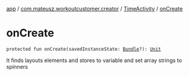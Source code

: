 [app](../../index.md) / [com.mateusz.workoutcustomer.creator](../index.md) / [TimeActivity](index.md) / [onCreate](./on-create.md)

# onCreate

`protected fun onCreate(savedInstanceState: `[`Bundle`](https://developer.android.com/reference/android/os/Bundle.html)`?): `[`Unit`](https://kotlinlang.org/api/latest/jvm/stdlib/kotlin/-unit/index.html)

It finds layouts elements and stores to variable and set array strings to spinners

